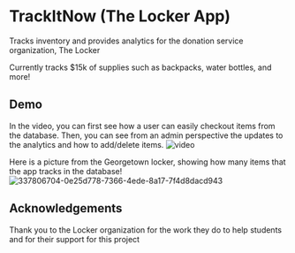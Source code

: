 
# TrackItNow (The Locker App)

Tracks inventory and provides analytics for the donation service organization, The Locker

Currently tracks $15k of supplies such as backpacks, water bottles, and more!


## Demo

In the video, you can first see how a user can easily checkout items from the database. Then, you can see from an admin perspective the updates to the analytics and how to add/delete items.
![video](https://github.com/user-attachments/assets/f174796f-1021-4376-9157-4661fcef4b29)



Here is a picture from the Georgetown locker, showing how many items that the app tracks in the database!
![337806704-0e25d778-7366-4ede-8a17-7f4d8dacd943](https://github.com/user-attachments/assets/d1bc36e9-216e-40d1-8af4-ca5b0f1e2920)


## Acknowledgements

Thank you to the Locker organization for the work they do to help students and for their support for this project




